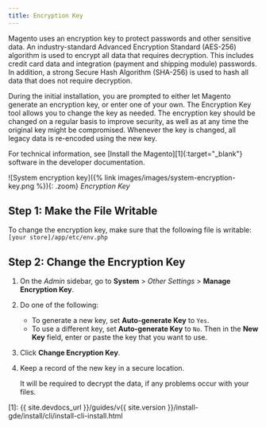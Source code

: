 ```yaml
---
title: Encryption Key
---
```


Magento uses an encryption key to protect passwords and other sensitive data. An industry-standard Advanced Encryption Standard (AES-256) algorithm is used to encrypt all data that requires decryption. This includes credit card data and integration (payment and shipping module) passwords. In addition, a strong Secure Hash Algorithm (SHA-256) is used to hash all data that does not require decryption.

During the initial installation, you are prompted to either let Magento generate an encryption key, or enter one of your own. The Encryption Key tool allows you to change the key as needed. The encryption key should be changed on a regular basis to improve security, as well as at any time the original key might be compromised. Whenever the key is changed, all legacy data is re-encoded using the new key.

For technical information, see [Install the Magento][1]{:target="_blank"} software in the developer documentation.

![System encryption key]({% link images/images/system-encryption-key.png %}){: .zoom}
_Encryption Key_

## Step 1: Make the File Writable

To change the encryption key, make sure that the following file is writable: `[your store]/app/etc/env.php`

## Step 2: Change the Encryption Key

1. On the _Admin_ sidebar, go to **System** > _Other Settings_ > **Manage Encryption Key**.

1. Do one of the following:

    - To generate a new key, set **Auto-generate Key** to `Yes`.
    - To use a different key, set **Auto-generate Key** to `No`. Then in the **New Key** field, enter or paste the key that you want to use.

1. Click **Change Encryption Key**.

1. Keep a record of the new key in a secure location.

   It will be required to decrypt the data, if any problems occur with your files.

[1]: {{ site.devdocs_url }}/guides/v{{ site.version }}/install-gde/install/cli/install-cli-install.html
